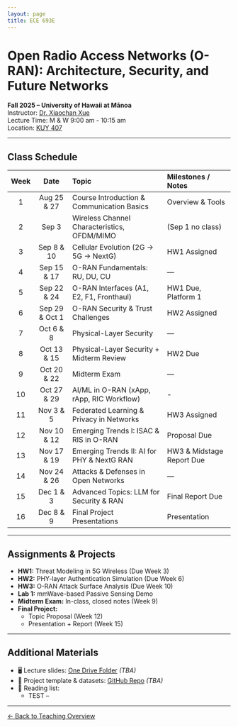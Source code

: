 ```yaml
---
layout: page
title: ECE 693E 
---
```


# Open Radio Access Networks (O-RAN): Architecture, Security, and Future Networks
**Fall 2025 – University of Hawaii at Mānoa**  
Instructor: [Dr. Xiaochan Xue](https://xueshannon.github.io/)  
Lecture Time:  M & W  9:00 am - 10:15 am  
Location: [KUY 407](https://manoa.hawaii.edu/campus-environments/kuykendall-hall/)

---

## Class Schedule

<div markdown="1" style="font-size: 13px;">

| Week | Date         | Topic                                      | Milestones / Notes   |
|:---:|:-------------:|:--------------------------------------------|:---------------------|
| 1   | Aug 25 & 27   | Course Introduction & Communication Basics  | Overview & Tools     |
| 2   | Sep 3         | Wireless Channel Characteristics, OFDM/MIMO | (Sep 1 no class)     |
| 3   | Sep 8 & 10    | Cellular Evolution (2G → 5G → NextG)        | HW1 Assigned         |
| 4   | Sep 15 & 17   | O-RAN Fundamentals: RU, DU, CU              | —                    |
| 5   | Sep 22 & 24   | O-RAN Interfaces (A1, E2, F1, Fronthaul)    | HW1 Due, Platform 1  |
| 6   | Sep 29 & Oct 1| O-RAN Security & Trust Challenges           | HW2 Assigned         |
| 7   | Oct 6 & 8     | Physical-Layer Security                     | —                    |
| 8   | Oct 13 & 15   | Physical-Layer Security + Midterm Review    | HW2 Due              |
| 9   | Oct 20 & 22   | Midterm Exam                                | —                    |
| 10  | Oct 27 & 29   | AI/ML in O-RAN (xApp, rApp, RIC Workflow)   | -                    |
| 11  | Nov 3 & 5     | Federated Learning & Privacy in Networks    | HW3 Assigned         |
| 12  | Nov 10 & 12   | Emerging Trends I: ISAC & RIS in O-RAN      | Proposal Due         |
| 13  | Nov 17 & 19   | Emerging Trends II: AI for PHY & NextG RAN  | HW3 & Midstage Report Due  |
| 14  | Nov 24 & 26   | Attacks & Defenses in Open Networks         | —                    |
| 15  | Dec 1 & 3     | Advanced Topics: LLM for Security & RAN     | Final Report Due     |
| 16  | Dec 8 & 9     | Final Project Presentations                 | Presentation         |

</div>

---

## Assignments & Projects

- **HW1:** Threat Modeling in 5G Wireless (Due Week 3)  
- **HW2:** PHY-layer Authentication Simulation (Due Week 6)  
- **HW3:** O-RAN Attack Surface Analysis (Due Week 10)  
- **Lab 1:** mmWave-based Passive Sensing Demo  
- **Midterm Exam:** In-class, closed notes (Week 9)  
- **Final Project:**  
  - Topic Proposal (Week 12)  
  - Presentation + Report (Week 15)

---

## Additional Materials

- 🖥️ Lecture slides: [One Drive Folder](#) *(TBA)*  
- 📁 Project template & datasets: [GitHub Repo](#) *(TBA)*  
- 📖 Reading list:
  - TEST – 

---

[← Back to Teaching Overview](../teaching.md)